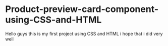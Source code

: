 # Product-preview-card-component-using-CSS-and-HTML
Hello guys this is my first project using CSS and HTML i hope that i did very well
